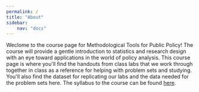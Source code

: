 ```yaml
---
permalink: /
title: "About"
sidebar:
	nav: "docs"
---
```


Weclome to the course page for Methodological Tools for Public Policy! The course will provide a gentle introduction to statistics and research design with an eye toward applications in the world of policy analysis. This course page is where you'll find the handouts from class labs that we work through together in class as a reference for helping with problem sets and studying. You'll also find the dataset for replicating our labs and the data needed for the problem sets here. The syllabus to the course can be found [here](https://stevebholt.github.io/rpad316/assets/documents/PAD316_S22_Syllabus.pdf).